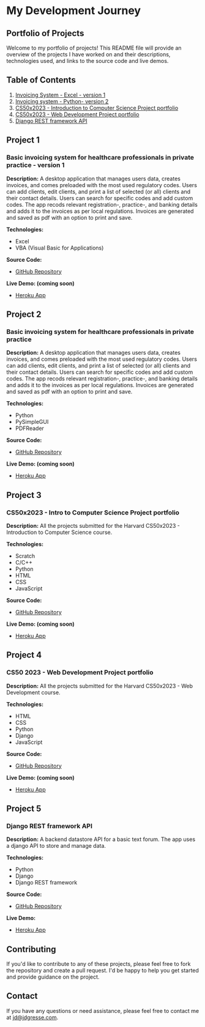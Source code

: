 # My Development Journey

## Portfolio of Projects

Welcome to my portfolio of projects! This README file will provide an overview of the projects I have worked on and their descriptions, technologies used, and links to the source code and live demos.

## Table of Contents

1. [Invoicing System - Excel - version 1](#project-1)
2. [Invoicing system - Python- version 2](#project-2)
3. [CS50x2023 - Introduction to Computer Science Project portfolio](#project-3)
4. [CS50x2023 - Web Development Project portfolio](#project-4)
5. [Django REST framework API](#project-5)

## Project 1

### Basic invoicing system for healthcare professionals in private practice - version 1

**Description:**
A desktop application that manages users data, creates invoices, and comes preloaded with the most used regulatory codes. Users can add clients, edit clients, and print a list of selected (or all) clients and their contact details. Users can search for specific codes and add custom codes.
The app recods relevant registration-, practice-, and banking details and adds it to the invoices as per local regulations.
Invoices are generated and saved as pdf with an option to print and save.

**Technologies:**

- Excel
- VBA (Visual Basic for Applications)

**Source Code:**

- [GitHub Repository](https://github.com/JDGresse/my_dev_journey/tree/76fa01a3cb53f4b2e274af64349cf6dff18f8ece/1_Invoicing_system_excel)

**Live Demo: (coming soon)**

- [Heroku App](https://excel-invoicing-demo.herokuapp.com/)

## Project 2

### Basic invoicing system for healthcare professionals in private practice

**Description:**
A desktop application that manages users data, creates invoices, and comes preloaded with the most used regulatory codes. Users can add clients, edit clients, and print a list of selected (or all) clients and their contact details. Users can search for specific codes and add custom codes.
The app recods relevant registration-, practice-, and banking details and adds it to the invoices as per local regulations.
Invoices are generated and saved as pdf with an option to print and save.

**Technologies:**

- Python
- PySimpleGUI
- PDFReader

**Source Code:**

- [GitHub Repository](https://github.com/JDGresse/my_dev_journey/tree/76fa01a3cb53f4b2e274af64349cf6dff18f8ece/2_Invoicing_system_python/2_Version_3/PPS_Std_Inv)

**Live Demo: (coming soon)**

- [Heroku App](https://python-invoicing-system.herokuapp.com/)

## Project 3

### CS50x2023 - Intro to Computer Science Project portfolio

**Description:**
All the projects submitted for the Harvard CS50x2023 - Introduction to Computer Science course.

**Technologies:**

- Scratch
- C/C++
- Python
- HTML
- CSS
- JavaScript

**Source Code:**

- [GitHub Repository](https://github.com/yourusername/todo-application)

**Live Demo: (coming soon)**

- [Heroku App](https://intro.herokuapp.com/)

## Project 4

### CS50 2023 - Web Development Project portfolio

**Description:**
All the projects submitted for the Harvard CS50x2023 - Web Development course.

**Technologies:**

- HTML
- CSS
- Python
- Django
- JavaScript

**Source Code:**

- [GitHub Repository](https://github.com/yourusername/todo-application)

**Live Demo: (coming soon)**

- [Heroku App](https://web-dev.herokuapp.com/)

## Project 5

### Django REST framework API

**Description:**
A backend datastore API for a basic text forum. The app uses a django API to store and manage data.

**Technologies:**

- Python
- Django
- Django REST framework

**Source Code:**

- [GitHub Repository](https://github.com/JDGresse/my_dev_journey/tree/76fa01a3cb53f4b2e274af64349cf6dff18f8ece/4_Django_REST_API)

**Live Demo:**

- [Heroku App](https://rest-api.herokuapp.com/)

## Contributing

If you'd like to contribute to any of these projects, please feel free to fork the repository and create a pull request. I'd be happy to help you get started and provide guidance on the project.

## Contact

If you have any questions or need assistance, please feel free to contact me at <jd@jdgresse.com>.
